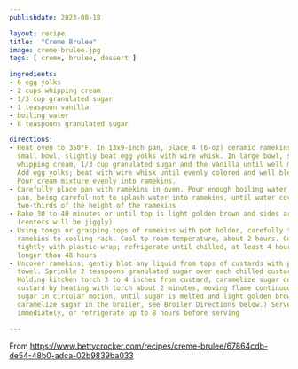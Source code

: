 ```yaml
---
publishdate: 2023-08-18

layout: recipe
title:  "Creme Brulee"
image: creme-brulee.jpg
tags: [ creme, brulee, dessert ]

ingredients:
- 6 egg yolks
- 2 cups whipping cream
- 1/3 cup granulated sugar
- 1 teaspoon vanilla
- boiling water
- 8 teaspoons granulated sugar

directions:
- Heat oven to 350°F. In 13x9-inch pan, place 4 (6-oz) ceramic ramekins. In
  small bowl, slightly beat egg yolks with wire whisk. In large bowl, stir
  whipping cream, 1/3 cup granulated sugar and the vanilla until well mixed.
  Add egg yolks; beat with wire whisk until evenly colored and well blended.
  Pour cream mixture evenly into ramekins.
- Carefully place pan with ramekins in oven. Pour enough boiling water into
  pan, being careful not to splash water into ramekins, until water covers
  two-thirds of the height of the ramekins
- Bake 30 to 40 minutes or until top is light golden brown and sides are set
  (centers will be jiggly)
- Using tongs or grasping tops of ramekins with pot holder, carefully transfer
  ramekins to cooling rack. Cool to room temperature, about 2 hours. Cover
  tightly with plastic wrap; refrigerate until chilled, at least 4 hours but no
  longer than 48 hours
- Uncover ramekins; gently blot any liquid from tops of custards with paper
  towel. Sprinkle 2 teaspoons granulated sugar over each chilled custard.
  Holding kitchen torch 3 to 4 inches from custard, caramelize sugar on each
  custard by heating with torch about 2 minutes, moving flame continuously over
  sugar in circular motion, until sugar is melted and light golden brown. (To
  caramelize sugar in the broiler, see Broiler Directions below.) Serve
  immediately, or refrigerate up to 8 hours before serving

---
```


From https://www.bettycrocker.com/recipes/creme-brulee/67864cdb-de54-48b0-adca-02b9839ba033

